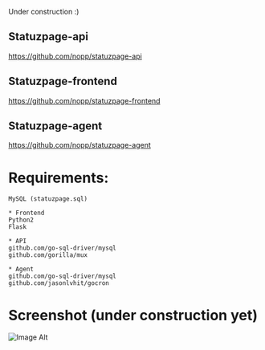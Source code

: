 Under construction :)

## Statuzpage-api
https://github.com/nopp/statuzpage-api

## Statuzpage-frontend
https://github.com/nopp/statuzpage-frontend

## Statuzpage-agent
https://github.com/nopp/statuzpage-agent

Requirements:
=============

	MySQL (statuzpage.sql)

	* Frontend
	Python2
	Flask

	* API
	github.com/go-sql-driver/mysql
	github.com/gorilla/mux
	
	* Agent
	github.com/go-sql-driver/mysql
	github.com/jasonlvhit/gocron	

Screenshot (under construction yet)
===================================
![Image Alt](http://i66.tinypic.com/2h8909h.png)
